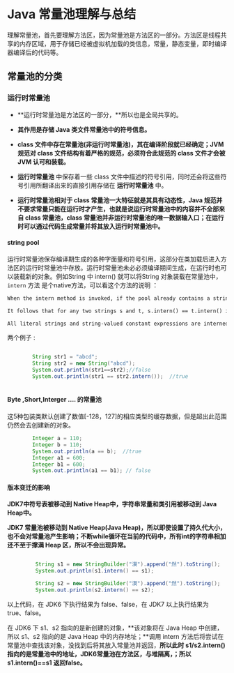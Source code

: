 # Java 常量池理解与总结

理解常量池，首先要理解方法区，因为常量池是方法区的一部分。方法区是线程共享的内存区域，用于存储已经被虚拟机加载的类信息，常量，静态变量，即时编译器编译后的代码等。

## 常量池的分类

### 运行时常量池

- **运行时常量池是方法区的一部分，**所以也是全局共享的。

- **其作用是存储 Java 类文件常量池中的符号信息。**

- **class 文件中存在常量池(非运行时常量池)，其在编译阶段就已经确定；JVM 规范对 class 文件结构有着严格的规范，必须符合此规范的 class 文件才会被 JVM 认可和装载。**

- **运行时常量池** 中保存着一些 class 文件中描述的符号引用，同时还会将这些符号引用所翻译出来的直接引用存储在 **运行时常量池** 中。

- **运行时常量池相对于 class 常量池一大特征就是其具有动态性，Java 规范并不要求常量只能在运行时才产生，也就是说运行时常量池中的内容并不全部来自 class 常量池，class 常量池并非运行时常量池的唯一数据输入口；在运行时可以通过代码生成常量并将其放入运行时常量池中。**


#### string pool

运行时常量池保存编译期生成的各种字面量和符号引用，这部分在类加载后进入方法区的运行时常量池中存放。运行时常量池未必必须编译期间生成，在运行时也可以装载新的对象。例如String  中 intern() 就可以将String 对象装载在常量池中，`intern` 方法 是个native方法，可以看这个方法的说明 ： 

```tex
When the intern method is invoked, if the pool already contains a string equal to this String object as determined by the equals(Object) method, then the string from the pool is returned. Otherwise, this String object is added to the pool and a reference to this String object is returned.

It follows that for any two strings s and t, s.intern() == t.intern() is true if and only if s.equals(t) is true.

All literal strings and string-valued constant expressions are interned. String literals are defined in section 3.10.5 of the The Java™ Language Specification.

```

两个例子 :

```java

        String str1 = "abcd";
        String str2 = new String("abcd");
        System.out.println(str1==str2);//false
        System.out.println(str1 == str2.intern());  //true
     
```





#### Byte ,Short,Interger .... 的常量池



这5种包装类默认创建了数值[-128，127]的相应类型的缓存数据，但是超出此范围仍然会去创建新的对象。

```java
        Integer a = 110;
        Integer b = 110;
        System.out.println(a == b);  //true
        Integer a1 = 600;
        Integer b1 = 600;
        System.out.println(a1 == b1); // false
```





#### 版本变迁的影响 

**JDK7中符号表被移动到 Native Heap中，字符串常量和类引用被移动到 Java Heap中。**



**JDK7 常量池被移动到 Native Heap(Java Heap)，所以即使设置了持久代大小，也不会对常量池产生影响；不断while循环在当前的代码中，所有int的字符串相加还不至于撑满 Heap 区，所以不会出现异常。**



```java

		 String s1 = new StringBuilder("漠").append("然").toString();
		 System.out.println(s1.intern() == s1);

		 String s2 = new StringBuilder("漠").append("然").toString();
		 System.out.println(s2.intern() == s2);
```

以上代码，在 JDK6 下执行结果为 false、false，在 JDK7 以上执行结果为 true、false。



在 JDK6 下 s1、s2 指向的是新创建的对象，**该对象将在 Java Heap 中创建，所以 s1、s2 指向的是 Java Heap 中的内存地址；**调用 intern 方法后将尝试在常量池中查找该对象，没找到后将其放入常量池并返回，**所以此时 s1/s2.intern() 指向的是常量池中的地址，JDK6常量池在方法区，与堆隔离，；所以 s1.intern()==s1 返回false。**